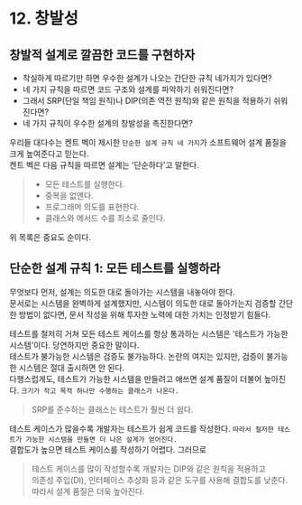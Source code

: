 # 12. 창발성
## 창발적 설계로 깔끔한 코드를 구현하자
+ 착실하게 따르기만 하면 우수한 설계가 나오는 간단한 규칙 네가지가 있다면?  
+ 네 가지 규칙을 따르면 코드 구조와 설계를 파악하기 쉬워진다면?  
+ 그래서 SRP(단일 책임 원칙)나 DIP(의존 역전 원칙)와 같은 원칙을 적용하기 쉬워진다면?
+ 네 가지 규칙이 우수한 설계의 창발성을 촉진한다면?

우리들 대다수는 켄트 벡이 제시한 `단순한 설계 규칙 네 가지`가 소프트웨어 설계 품질을 크게 높여준다고 믿는다.  
켄트 벡은 다음 규칙을 따르면 설계는 '단순하다'고 말한다.
> + 모든 테스트를 실행한다.  
> + 중복을 없앤다.  
> + 프로그래머 의도를 표현한다.  
> + 클래스와 메서드 수를 최소로 줄인다.  

위 목록은 중요도 순이다.

## 단순한 설계 규칙 1: 모든 테스트를 실행하라  
무엇보다 먼저, 설계는 의도한 대로 돌아가는 시스템을 내놓아야 한다.  
문서로는 시스템을 완벽하게 설계했지만, 시스템이 의도한 대로 돌아가는지 검증할 간단한 방법이 없다면, 문서 작성을 위해 투자한 노력에 대한 가치는 인정받기 힘들다.

테스트를 철저히 거쳐 모든 테스트 케이스를 항상 통과하는 시스템은 '테스트가 가능한 시스템'이다. 당연하지만 중요한 말이다.  
테스트가 불가능한 시스템은 검증도 불가능하다. 논란의 여지는 있지만, 검증이 불가능한 시스템은 절대 출시하면 안 된다.  
다행스럽게도, 테스트가 가능한 시스템을 만들려고 애쓰면 설계 품질이 더불어 높아진다. `크기가 작고 목적 하나만 수행하는 클래스가 나온다.`  
> SRP를 준수하는 클래스는 테스트가 훨씬 더 쉽다.  

테스트 케이스가 많을수록 개발자는 테스트가 쉽게 코드를 작성한다. `따라서 철저한 테스트가 가능한 시스템을 만들면 더 나은 설계가 얻어진다.`  
결합도가 높으면 테스트 케이스를 작성하기 어렵다. 그러므로  
> 테스트 케이스를 많이 작성할수록 개발자는 DIP와 같은 원칙을 적용하고  
> 의존성 주입(DI), 인터페이스 추상화 등과 같은 도구를 사용해 결합도를 낮춘다. 따라서 설계 품질은 더욱 높아진다.  